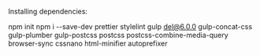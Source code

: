 Installing dependencies:

npm init
npm i --save-dev prettier stylelint gulp del@6.0.0 gulp-concat-css gulp-plumber gulp-postcss postcss postcss-combine-media-query browser-sync cssnano html-minifier autoprefixer